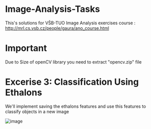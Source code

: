 # Image-Analysis-Tasks
This's solutions for VŠB-TUO Image Analysis exercises course : http://mrl.cs.vsb.cz/people/gaura/ano_course.html

# Important
Due to Size of openCV library you need to extract "opencv.zip" file

# Excerise 3: Classification Using Ethalons
We'll implement saving the ethalons features and use this features to classify objects in a new image

![image](https://github.com/NightMare489/Image-Analysis-Tasks/assets/56297925/c22fc698-f622-4ec1-8c9e-056999fe7152)


